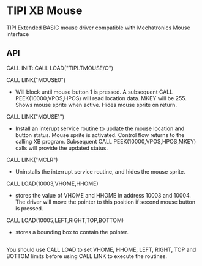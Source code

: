 # TIPI XB Mouse

TIPI Extended BASIC mouse driver compatible with Mechatronics Mouse interface

## API

CALL INIT::CALL LOAD("TIPI.TMOUSE/O")

CALL LINK("MOUSE0") 
- Will block until mouse button 1 is pressed. A subsequent
  CALL PEEK(10000,VPOS,HPOS) will read location data.
  MKEY will be 255.
  Shows mouse sprite when active. Hides mouse sprite on return.

CALL LINK("MOUSE1")
- Install an interupt service routine to update the mouse location and
  button status. 
  Mouse sprite is activated. Control flow returns to the calling XB
  program. Subsequent CALL PEEK(10000,VPOS,HPOS,MKEY) calls will
  provide the updated status. 

CALL LINK("MCLR")
- Uninstalls the interrupt service routine, and hides the mouse sprite.

CALL LOAD(10003,VHOME,HHOME)
- stores the value of VHOME and HHOME in address 10003 and 10004. The
  driver will move the pointer to this position if second mouse button
  is pressed.

CALL LOAD(10005,LEFT,RIGHT,TOP,BOTTOM)
- stores a bounding box to contain the pointer.

##

You should use CALL LOAD to set VHOME, HHOME, LEFT, RIGHT, TOP and BOTTOM
limits before using CALL LINK to execute the routines. 
